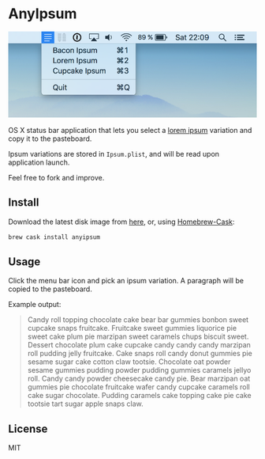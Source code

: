 # AnyIpsum

![Screenshot of AnyIpsum in action](screenshot.png)

OS X status bar application that lets you select a
[lorem ipsum](https://en.wikipedia.org/wiki/Lorem_ipsum) variation and copy it
to the pasteboard.

Ipsum variations are stored in `Ipsum.plist`, and will be read upon application
launch.

Feel free to fork and improve.

## Install

Download the latest disk image from
[here](https://github.com/jlowgren/AnyIpsum/releases/latest),
or, using [Homebrew-Cask](https://github.com/caskroom/homebrew-cask):


```sh
brew cask install anyipsum
```

## Usage

Click the menu bar icon and pick an ipsum variation. A paragraph will be copied
to the pasteboard.

Example output:

> Candy roll topping chocolate cake bear bar gummies bonbon sweet cupcake snaps
fruitcake. Fruitcake sweet gummies liquorice pie sweet cake plum pie marzipan
sweet caramels chups biscuit sweet. Dessert chocolate plum cake cupcake candy
candy candy marzipan roll pudding jelly fruitcake. Cake snaps roll candy donut
gummies pie sesame sugar cake cotton claw tootsie. Chocolate oat powder sesame
gummies pudding powder pudding gummies caramels jellyo roll. Candy candy powder
cheesecake candy pie. Bear marzipan oat gummies pie chocolate fruitcake wafer
candy cupcake caramels roll cake sugar chocolate. Pudding caramels cake topping
cake pie cake tootsie tart sugar apple snaps claw.

## License

MIT
